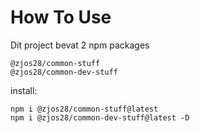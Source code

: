 # How To Use

Dit project bevat 2 npm packages

    @zjos28/common-stuff
    @zjos28/common-dev-stuff

install:

    npm i @zjos28/common-stuff@latest
    npm i @zjos28/common-dev-stuff@latest -D
